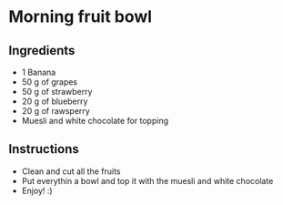 # Morning fruit bowl

## Ingredients

- 1 Banana
- 50 g of grapes
- 50 g of strawberry
- 20 g of blueberry
- 20 g of rawsperry
- Muesli and white chocolate for topping


## Instructions

- Clean and cut all the fruits 
- Put everythin a bowl and top it with the muesli and white chocolate
- Enjoy! :)
